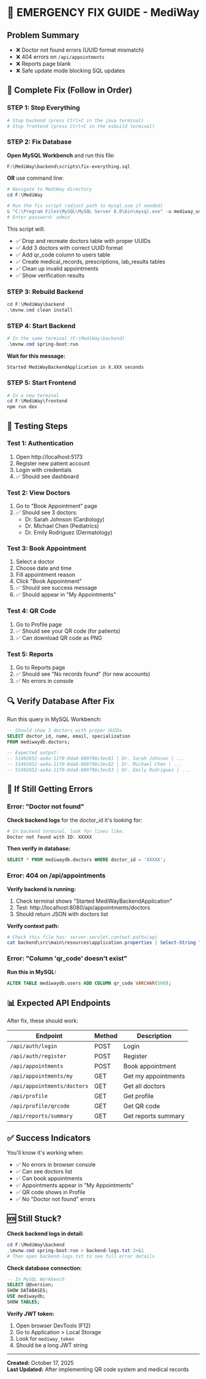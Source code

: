# 🚨 EMERGENCY FIX GUIDE - MediWay

## Problem Summary
- ❌ Doctor not found errors (UUID format mismatch)
- ❌ 404 errors on `/api/appointments`
- ❌ Reports page blank
- ❌ Safe update mode blocking SQL updates

## 🔧 Complete Fix (Follow in Order)

### STEP 1: Stop Everything
```powershell
# Stop backend (press Ctrl+C in the java terminal)
# Stop frontend (press Ctrl+C in the esbuild terminal)
```

### STEP 2: Fix Database
**Open MySQL Workbench** and run this file:
```
F:\MediWay\backend\scripts\fix-everything.sql
```

**OR** use command line:
```powershell
# Navigate to MediWay directory
cd F:\MediWay

# Run the fix script (adjust path to mysql.exe if needed)
& "C:\Program Files\MySQL\MySQL Server 8.0\bin\mysql.exe" -u mediway_user -p mediwaydb < "backend\scripts\fix-everything.sql"
# Enter password: admin
```

This script will:
- ✅ Drop and recreate doctors table with proper UUIDs
- ✅ Add 3 doctors with correct UUID format
- ✅ Add qr_code column to users table
- ✅ Create medical_records, prescriptions, lab_results tables
- ✅ Clean up invalid appointments
- ✅ Show verification results

### STEP 3: Rebuild Backend
```powershell
cd F:\MediWay\backend
.\mvnw.cmd clean install
```

### STEP 4: Start Backend
```powershell
# In the same terminal (F:\MediWay\backend)
.\mvnw.cmd spring-boot:run
```

**Wait for this message:**
```
Started MediWayBackendApplication in X.XXX seconds
```

### STEP 5: Start Frontend
```powershell
# In a new terminal
cd F:\MediWay\frontend
npm run dev
```

## 🧪 Testing Steps

### Test 1: Authentication
1. Open http://localhost:5173
2. Register new patient account
3. Login with credentials
4. ✅ Should see dashboard

### Test 2: View Doctors
1. Go to "Book Appointment" page
2. ✅ Should see 3 doctors:
   - Dr. Sarah Johnson (Cardiology)
   - Dr. Michael Chen (Pediatrics)
   - Dr. Emily Rodriguez (Dermatology)

### Test 3: Book Appointment
1. Select a doctor
2. Choose date and time
3. Fill appointment reason
4. Click "Book Appointment"
5. ✅ Should see success message
6. ✅ Should appear in "My Appointments"

### Test 4: QR Code
1. Go to Profile page
2. ✅ Should see your QR code (for patients)
3. ✅ Can download QR code as PNG

### Test 5: Reports
1. Go to Reports page
2. ✅ Should see "No records found" (for new accounts)
3. ✅ No errors in console

## 🔍 Verify Database After Fix

Run this query in MySQL Workbench:
```sql
-- Should show 3 doctors with proper UUIDs
SELECT doctor_id, name, email, specialization 
FROM mediwaydb.doctors;

-- Expected output:
-- 51492852-aa4a-11f0-8da8-089798c3ec81 | Dr. Sarah Johnson | ...
-- 51492852-aa4a-11f0-8da8-089798c3ec82 | Dr. Michael Chen | ...
-- 51492852-aa4a-11f0-8da8-089798c3ec83 | Dr. Emily Rodriguez | ...
```

## 🐛 If Still Getting Errors

### Error: "Doctor not found"
**Check backend logs** for the doctor_id it's looking for:
```powershell
# In backend terminal, look for lines like:
Doctor not found with ID: XXXXX
```

**Then verify in database:**
```sql
SELECT * FROM mediwaydb.doctors WHERE doctor_id = 'XXXXX';
```

### Error: 404 on /api/appointments
**Verify backend is running:**
1. Check terminal shows "Started MediWayBackendApplication"
2. Test: http://localhost:8080/api/appointments/doctors
3. Should return JSON with doctors list

**Verify context path:**
```powershell
# Check this file has: server.servlet.context-path=/api
cat backend\src\main\resources\application.properties | Select-String "context-path"
```

### Error: "Column 'qr_code' doesn't exist"
**Run this in MySQL:**
```sql
ALTER TABLE mediwaydb.users ADD COLUMN qr_code VARCHAR(500);
```

## 📊 Expected API Endpoints

After fix, these should work:

| Endpoint | Method | Description |
|----------|--------|-------------|
| `/api/auth/login` | POST | Login |
| `/api/auth/register` | POST | Register |
| `/api/appointments` | POST | Book appointment |
| `/api/appointments/my` | GET | Get my appointments |
| `/api/appointments/doctors` | GET | Get all doctors |
| `/api/profile` | GET | Get profile |
| `/api/profile/qrcode` | GET | Get QR code |
| `/api/reports/summary` | GET | Get reports summary |

## ✅ Success Indicators

You'll know it's working when:
- ✅ No errors in browser console
- ✅ Can see doctors list
- ✅ Can book appointments
- ✅ Appointments appear in "My Appointments"
- ✅ QR code shows in Profile
- ✅ No "Doctor not found" errors

## 🆘 Still Stuck?

**Check backend logs in detail:**
```powershell
cd F:\MediWay\backend
.\mvnw.cmd spring-boot:run > backend-logs.txt 2>&1
# Then open backend-logs.txt to see full error details
```

**Check database connection:**
```sql
-- In MySQL Workbench
SELECT @@version;
SHOW DATABASES;
USE mediwaydb;
SHOW TABLES;
```

**Verify JWT token:**
1. Open browser DevTools (F12)
2. Go to Application > Local Storage
3. Look for `mediway_token`
4. Should be a long JWT string

---

**Created:** October 17, 2025  
**Last Updated:** After implementing QR code system and medical records
